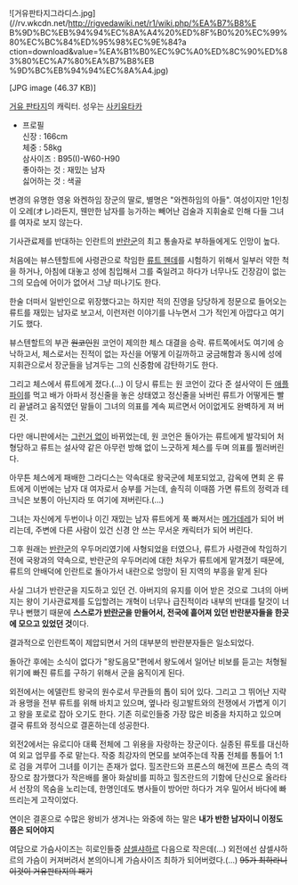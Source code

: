 ![거유판타지그라디스.jpg](//rv.wkcdn.net/http://rigvedawiki.net/r1/wiki.php/%EA%B7%B8%E
B%9D%BC%EB%94%94%EC%8A%A4%20%ED%8F%B0%20%EC%99%80%EC%BC%84%ED%95%98%EC%9E%84?a
ction=download&value=%EA%B1%B0%EC%9C%A0%ED%8C%90%ED%83%80%EC%A7%80%EA%B7%B8%EB
%9D%BC%EB%94%94%EC%8A%A4.jpg)

[JPG image (46.37 KB)]

[거유 판타지](%EA%B1%B0%EC%9C%A0%20%ED%8C%90%ED%83%80%EC%A7%80.md)의 캐릭터. 성우는 [사키유타카](%EC%82%AC%EC%B9%B4%ED%83%80%20%EC%9C%A0%ED%82%A4.md)

  * 프로필  
신장 : 166cm  
체중 : 58kg  
삼사이즈 : B95(I)-W60-H90  
좋아하는 것 : 재밌는 남자  
싫어하는 것 : 색골  

변경의 유명한 영웅 와켄하임 장군의 딸로, 별명은 "와켄하임의 아들". 여성이지만 1인칭이 오레(オレ)라든지, 웬만한 남자를 능가하는 빼어난
검술과 지휘술로 인해 다들 그녀를 여자로 보지 않는다.

기사관료제를 반대하는 인란트의 [반란군](%EB%B0%98%EB%9E%80%EA%B5%B0.md)의 최고 통솔자로 부하들에게도 인망이
높다.

처음에는 뷰스텐할트에 사령관으로 착임한 [류트 헨데](%EB%A5%98%ED%8A%B8%20%ED%97%A8%EB%8D%B0.md)를
시험하기 위해서 일부러 약한 척을 하거나, 아침에 대놓고 성에 침입해서 그를 죽일려고 하다가 너무나도 긴장감이 없는 그의 모습에 어이가
없어서 그냥 떠나기도 한다.

한술 더떠서 일반인으로 위장했다고는 하지만 적의 진영을 당당하게 정문으로 들어오는 류트를 재밌는 남자로 보고서, 이런저런 이야기를 나누면서
그가 적인게 아깝다고 여기기도 했다.

뷰스텐할트의 부관 <del>원코인</del>원 코언이 제의한 체스 대결을 승락. 류트쪽에서도 여기에 승낙하고서, 체스로서는 진적이 없는
자신을 어떻게 이길까하고 궁금해함과 동시에 성에 지휘관으로서 장군들을 남겨두는 그의 신중함에 감탄하기도 한다.

그리고 체스에서 류트에게 졌다.(…) 이 당시 류트는 원 코언이 갔다 준 설사약이 든
[애플파이](%EC%95%A0%ED%94%8C%ED%8C%8C%EC%9D%B4.md)를 먹고 배가 아파서 정신줄을 놓은 상태였고
정신줄을 놔버린 류트가 어떻게든 빨리 끝낼려고 움직였던 말들이 그녀의 의표를 계속 찌르면서 어이없게도 완벽하게 져 버린 것.

다만 애니판에서는 [그런거 없이](%EA%B7%B8%EB%9F%B0%EA%B1%B0%20%EC%97%86%EB%8B%A4.md)
바뀌었는데, 원 코언은 돌아가는 류트에게 발각되어 처형당하고 류트는 설사약 같은 아무런 방해 없이 느긋하게 체스를 두며 의표를 찔러버린다.

아무튼 체스에게 패배한 그라디스는 약속대로 왕국군에 체포되었고, 감옥에 면회 온 류트에게 이번에는 남자 대 여자로서 승부를 거는데, 솔직히
이때쯤 가면 류트의 정력과 테크닉은 보통이 아닌지라 또 여기에 져버린다.(…)

그녀는 자신에게 두번이나 이긴 재밌는 남자 류트에게 푹 빠져서는
[메가데레](%EB%A9%94%EA%B0%80%EB%8D%B0%EB%A0%88.md)가 되어 버리는데, 주변에 다른 사람이 있건 신경
안 쓰는 무서운 캐릭터가 되어 버린다.

그후 원래는 [반란군](%EB%B0%98%EB%9E%80%EA%B5%B0.md)의 우두머리였기에 사형되었을 터였으나, 류트가 사령관에
착임하기 전에 국왕과의 약속으로, 반란군의 우두머리에 대한 처우가 류트에게 맡겨졌기 때문에, 류트의 안배덕에 인란트로 돌아가서 내란으로
엉망이 된 지역의 부흥을 맡게 된다

사실 그녀가 반란군을 지도하고 있던 건. 아버지의 유지를 이어 받은 것으로 그녀의 아버지는 왕이 기사관료제를 도입할려는 개혁이 너무나
급진적이라 내부의 반대를 탈것이 너무나 뻔했기 때문에 **스스로가 [반란군](%EB%B0%98%EB%9E%80%EA%B5%B0.md)을
만들어서, 전국에 흩어져 있던 반란분자들을 한곳에 모으고 있었던 것**이다.

결과적으로 인란트쪽이 제압되면서 거의 대부분의 반란분자들은 일소되었다.

돌아간 후에는 소식이 없다가 "왕도음모"편에서 왕도에서 일어난 비보를 듣고는 처형될 위기에 빠진 류트를 구하기 위해서 군을 움직이게 된다.

외전에서는 에델란트 왕국의 원수로서 무관들의 톱이 되어 있다. 그리고 그 뛰어난 지략과 용맹을 전부 류트를 위해 바치고 있으며, 옆나라
링고발트와의 전쟁에서 가볍게 이기고 왕을 포로로 잡아 오기도 한다. 기존 히로인들중 가장 많은 비중을 차지하고 있으며 결국 류트와 정식으로
결혼하는데 성공한다.

외전2에서는 유로디아 대륙 전체에 그 위용을 자랑하는 장군이다. 실종된 류토를 대신하여 외교 업무를 주로 맡는다. 작중 최강자의 면모를
보여주는데 작품 전체를 통틀어 1:1로 검을 겨루어 그녀를 이기는 존재가 없다. 힐즈란드와 프론스의 해전에 프론스 측의 객장으로 참가했다가
작은배를 몰아 화살비를 피하고 힐즈란드의 기함에 단신으로 올라타서 선장의 목숨을 노리는데, 한명인데도 병사들이 방어만 하다가 겨우 밀어서
바다에 빠뜨리는게 고작이었다.

연이은 결혼으로 수많은 왕비가 생겨나는 와중에 하는 말은 **내가 반한 남자이니 이정도쯤은 되어야지**

여담으로 가슴사이즈는 히로인들중 [샴셀샤하르](%EC%83%B4%EC%85%80%EC%83%A4%ED%95%98%EB%A5%B4.md)
다음으로 작은데(...) 외전에선 샴셀샤하르의 가슴이 커져버려서 본의아니게 가슴사이즈 최하가 되어버렸다.(...) <del>95가 최하라니
이것이 거유판타지의 패기</del>

